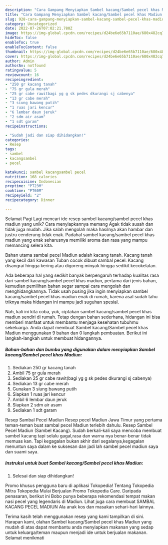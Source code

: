 ```yaml
---
description: "Cara Gampang Menyiapkan Sambel kacang/Sambel pecel khas Madiun yang Lezat Sekali, Enak"
title: "Cara Gampang Menyiapkan Sambel kacang/Sambel pecel khas Madiun yang Lezat Sekali, Enak"
slug: 928-cara-gampang-menyiapkan-sambel-kacang-sambel-pecel-khas-madiun-yang-lezat-sekali-enak
category: Uncategorized
date: 2022-07-26T07:02:21.780Z
image: https://img-global.cpcdn.com/recipes/d24be6e65b7110ae/680x482cq70/sambel-kacangsambel-pecel-khas-madiun-foto-resep-utama.jpg
hideToc: false
enableToc: true
enableTocContent: false
thumbnail: https://img-global.cpcdn.com/recipes/d24be6e65b7110ae/680x482cq70/sambel-kacangsambel-pecel-khas-madiun-foto-resep-utama.jpg
cover: https://img-global.cpcdn.com/recipes/d24be6e65b7110ae/680x482cq70/sambel-kacangsambel-pecel-khas-madiun-foto-resep-utama.jpg
author: Admin
authorAv: notfound
ratingvalue: 5
reviewcount: 16
recipeingredient:
- "250 gr kacang tanah"
- "75 gr gula merah"
- "25 gr cabe rawitbagi yg g sk pedes dkurangi sj cabenya"
- "13 gr cabe merah"
- "3 siung bawang putih"
- "1 ruas jari kencur"
- "6 lembar daun jeruk"
- "2 sdm air asam"
- "1 sdt garam"
recipeinstructions:

- "Sudah jadi dan siap dihidangkan!"
categories:
- Resep
tags:
- sambel
- kacangsambel
- pecel

katakunci: sambel kacangsambel pecel 
nutrition: 168 calories
recipecuisine: Indonesian
preptime: "PT23M"
cooktime: "PT60M"
recipeyield: "2"
recipecategory: Dinner

---
```



Selamat Pagi Lagi mencari ide resep sambel kacang/sambel pecel khas madiun yang unik? Cara menyiapkannya memang Agak tidak susah dan tidak juga mudah. Jika salah mengolah maka hasilnya akan hambar dan justru cenderung tidak enak. Padahal sambel kacang/sambel pecel khas madiun yang enak seharusnya memiliki aroma dan rasa yang mampu memancing selera kita.


Bahan utama sambal pecel Madiun adalah kacang tanah. Kacang tanah yang kecil dari kawasan Tuban cocok dibuat sambal pecel. Kacang disangrai hingga kering atau digoreng minyak hingga sedikit kecokelatan.

Ada beberapa hal yang sedikit banyak berpengaruh terhadap kualitas rasa dari sambel kacang/sambel pecel khas madiun, pertama dari jenis bahan, kemudian pemilihan bahan segar sampai cara mengolah dan menghidangkannya. Tidak usah pusing jika ingin menyiapkan sambel kacang/sambel pecel khas madiun enak di rumah, karena asal sudah tahu triknya maka hidangan ini mampu jadi suguhan spesial.


Nah, kali ini kita coba, yuk, ciptakan sambel kacang/sambel pecel khas madiun sendiri di rumah. Tetap dengan bahan sederhana, hidangan ini bisa memberi manfaat untuk membantu menjaga kesehatan tubuhmu sekeluarga. Anda dapat membuat Sambel kacang/Sambel pecel khas Madiun menggunakan 9 bahan dan 0 langkah pembuatan. Berikut ini langkah-langkah untuk membuat hidangannya.

<!--inarticleads1-->

##### Bahan-bahan dan bumbu yang digunakan dalam menyiapkan Sambel kacang/Sambel pecel khas Madiun:

1. Sediakan 250 gr kacang tanah
1. Ambil 75 gr gula merah
1. Sediakan 25 gr cabe rawit(bagi yg g sk pedes dkurangi sj cabenya)
1. Sediakan 13 gr cabe merah
1. Gunakan 3 siung bawang putih
1. Siapkan 1 ruas jari kencur
1. Ambil 6 lembar daun jeruk
1. Siapkan 2 sdm air asam
1. Sediakan 1 sdt garam


Resep Sambal Pecel Madiun Resep pecel Madiun Jawa Timur yang pertama teman-teman buat sambal pecel Madiun terlebih dahulu. Resep Sambel Pecel Madiun (Sambel Kacang). Sudah berkali-kali saya mencoba membuat sambel kacang tapi selalu gagal,rasa dan warna nya benar-benar tidak memuas kan. Tapi kegagalan bukan akhir dari segalanya,kegagalan menuntun saya dalam ke suksesan dan jadi lah sambel pecel madiun saya dan suami saya. 

<!--inarticleads2-->

##### Instruksi untuk buat Sambel kacang/Sambel pecel khas Madiun:


1. Selesai dan siap dihidangkan!

Promo khusus pengguna baru di aplikasi Tokopedia! Tentang Tokopedia Mitra Tokopedia Mulai Berjualan Promo Tokopedia Care. Daripada penasaran, berikut ini Bobo punya beberapa rekomendasi tempat makan nasi pecel yang legendaris di Madiun. Lihat juga cara membuat SAMBAL KACANG PECEL MADIUN Ala anak kos dan masakan sehari-hari lainnya. 

Terima kasih telah menggunakan resep yang kami tampilkan di sini. Harapan kami, olahan Sambel kacang/Sambel pecel khas Madiun yang mudah di atas dapat membantu anda menyiapkan makanan yang sedap untuk keluarga/teman maupun menjadi ide untuk berjualan makanan. Selamat menikmati
